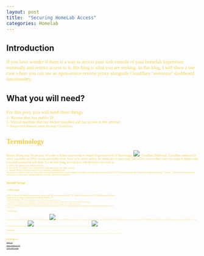 ```yaml
---
layout: post
title:  "Securing HomeLab Access"
categories: Homelab
---
```



## **Introduction**

<span style="color: #f2cf4a; font-family: Babas; font-size: 0.9em;">
If you have wonder if there is a way to access your web console of your homelab hypervisor externally and restrict access to it, this blog is what you are seeking. In this blog, I will show a use case where you can use an open-source reverse proxy alongside Cloudflare "awesome" dashboard functionality.</span>

## What you will need?
<span style="color: #f2cf4a; font-family: Babas; font-size: 0.9em;">
For this post, you will need three things: <br />
<span style="color: #f2cf4a; font-family: Babas; font-size: 0.9em;">
1- Router that has public IP.  <br />
<span style="color: #f2cf4a; font-family: Babas; font-size: 0.9em;">
2- Virtual machine that has docker installed and has access to the internet.  <br />
<span style="color: #f2cf4a; font-family: Babas; font-size: 0.9em;">
3- Registered domain name through Cloudflare. <br />

#  **Terminology**

<span style="color: #f2cf4a; font-family: Babas; font-size: 0.9em;">  
Before diving into the project, let's take a define some terms to establish ground-level of knowledge:
<img src="https://raw.githubusercontent.com/sh1dow3r/layer0/gh-pages/_posts/img/Remote_Access_Homelab/CF_dashboard.png"/>
<span style="color: #f2cf4a; font-family: Babas; font-size: 0.9em;">  
`Cloudflare Dashboard`: Cloudflare dashboard is where you define the DNS records and modify them. Since we're on the subject, the dashboard so many many AMAZING services that I can't even begin to fathom what you could accomplish with them. For the time being, we will stick with the basics ones such as:
<br />
<span style="color: #f2cf4a; font-family: Babas; font-size: 0.9em;"> 1- DNS: To define our DNS records <br />
<span style="color: #f2cf4a; font-family: Babas; font-size: 0.9em;"> 2- SSL/TLS: To modify TLS negotiations with the proxy and other parties. <br />
<span style="color: #f2cf4a; font-family: Babas; font-size: 1.0em;"> 3- Access: Protect internal resources by requiring authentication <br />
<span style="color: #f2cf4a; font-family: Babas; font-size: 1.0em;"> To read more about these services, visit their [documentation]( https://support.cloudflare.com/hc/en-us/articles/205075117-Understanding-the-Cloudflare-dashboard) page.
<span style="color: #f2cf4a; font-family: Babas; font-size: 0.9em;">  
`Traefik`: Traefik is a dockerized and open-source reverse proxy and load balancer typically used for microservices.
</span>

##  **Install/Setup**
### - VM setup
<span style="color: #f2cf4a; font-family: Babas; font-size: 0.9em;">
After we install the dependencies namely docker and docker-compose in the VM.
Open the terminal in you VM and clone this repo:  <br />
`root$ git clone https://github.com/sh1dow3r/Traefik_CF`  <br />
`root$ cd Trafik_CF`
<span style="color: #f2cf4a; font-family: Babas; font-size: 0.9em;">  
In this directory you will need to apply two task  <br />
<span style="color: #f2cf4a; font-family: Babas; font-size: 0.9em;">  
1- Generate a certificate for Traefik microserviec and place it in certs directory, which can be easily done with this command  <br />
`mkdir -p certs; openssl req -x509 -newkey rsa:4096 -nodes -out certs/cert.crt -keyout certs/cert.key -days 365`  <br />
<span style="color: #f2cf4a; font-family: Babas; font-size: 0.9em;">  
2- Add you API_KEY and email from your cloudflare account. This information can be found in your Cloudflare dashboard  [Cloudflare dashboard]( https://dash.cloudflare.com/)  <br />
<span style="color: #f2cf4a; font-family: Babas; font-size: 0.9em;">  
As you can see, <br />

### - Pfsense Setup

<span style="color: #f2cf4a; font-family: Babas; font-size: 0.9em;">  
Now that we have deployed the virtual machine, let's starts the the Cuckoo deployment. 
</span>
<img src="https://raw.githubusercontent.com/sh1dow3r/layer0/gh-pages/_posts/img/Sandbox/cuckoo_after_installing.png"/> 

<span style="color: #f2cf4a; font-family: Babas; font-size: 0.9em;">
After we confirmed all the configuration is done, we'll navigate to `home/cuckoo/vagrant_files` which has the windows10 virtual machine we're going to use for malware analysis. There should be a bash script called `vagrant_script.sh` that is going to pull a windows 10 image and set it up with Virtualbox then take a stable snapshot.
<img src="https://raw.githubusercontent.com/sh1dow3r/layer0/gh-pages/_posts/img/Sandbox/After_vagrant.png"/> 

<span style="color: #f2cf4a; font-family: Babas; font-size: 0.9em;">
After windows10 is up and running make sure it's snapshotted and there you go, you have your Cuckoo Sandbox up and ruining! :
</span>
<img src="https://raw.githubusercontent.com/sh1dow3r/layer0/gh-pages/_posts/img/Sandbox/Cuckoo_up_and_running.png"/> 


## Conclusion

<span style="color: #f2cf4a; font-family: Babas; font-size: 0.9em;">
Building Malware analysis environment manually requires time, resource and can bee overwhelming to setup. In this project, I proposed a solution of an automated process
to setup you're own malware environment using DevOps tools like Ansible and Vagrant. </span >

# References


[Ansible docs](https://docs.ansible.com/ansible/latest/modules/lineinfile_module.html)

[Vagrant-Virtualbox provider](https://www.vagrantup.com/docs/virtualbox/)

[Cuckoo Ansible example](https://github.com/fyhertz/ansible-role-cuckoo)
